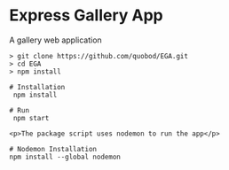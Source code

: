 # Express Gallery App

<p>A gallery web application</p>

```
> git clone https://github.com/quobod/EGA.git
> cd EGA
> npm install

# Installation
 npm install

# Run
 npm start

<p>The package script uses nodemon to run the app</p>

# Nodemon Installation
npm install --global nodemon

```